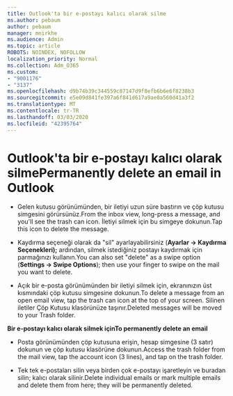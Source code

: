 ```yaml
---
title: Outlook'ta bir e-postayı kalıcı olarak silme
ms.author: pebaum
author: pebaum
manager: mnirkhe
ms.audience: Admin
ms.topic: article
ROBOTS: NOINDEX, NOFOLLOW
localization_priority: Normal
ms.collection: Adm_O365
ms.custom:
- "9001176"
- "3137"
ms.openlocfilehash: d9b74b39c344559c87147d9f8efb6b6e6f8238b3
ms.sourcegitcommit: e5e09d841fe397a6f841d617a9ae0a560d41a3f2
ms.translationtype: MT
ms.contentlocale: tr-TR
ms.lasthandoff: 03/03/2020
ms.locfileid: "42395764"
---
```

# <a name="permanently-delete-an-email-in-outlook"></a><span data-ttu-id="04367-102">Outlook'ta bir e-postayı kalıcı olarak silme</span><span class="sxs-lookup"><span data-stu-id="04367-102">Permanently delete an email in Outlook</span></span>

- <span data-ttu-id="04367-103">Gelen kutusu görünümünden, bir iletiyi uzun süre bastırın ve çöp kutusu simgesini görürsünüz.</span><span class="sxs-lookup"><span data-stu-id="04367-103">From the inbox view, long-press a message, and you'll see the trash can icon.</span></span> <span data-ttu-id="04367-104">İletiyi silmek için bu simgeye dokunun.</span><span class="sxs-lookup"><span data-stu-id="04367-104">Tap this icon to delete the message.</span></span>

- <span data-ttu-id="04367-105">Kaydırma seçeneği olarak da "sil" ayarlayabilirsiniz (**Ayarlar -> Kaydırma Seçenekleri);** ardından, silmek istediğiniz postayı kaydırmak için parmağınızı kullanın.</span><span class="sxs-lookup"><span data-stu-id="04367-105">You can also set "delete" as a swipe option (**Settings -> Swipe Options**); then use your finger to swipe on the mail you want to delete.</span></span> 

- <span data-ttu-id="04367-106">Açık bir e-posta görünümünden bir iletiyi silmek için, ekranınızın üst kısmındaki çöp kutusu simgesine dokunun.</span><span class="sxs-lookup"><span data-stu-id="04367-106">To delete a message from an open email view, tap the trash can icon at the top of your screen.</span></span> <span data-ttu-id="04367-107">Silinen iletiler Çöp Kutusu klasörünüze taşınır.</span><span class="sxs-lookup"><span data-stu-id="04367-107">Deleted messages will be moved to your Trash folder.</span></span> 

<span data-ttu-id="04367-108">**Bir e-postayı kalıcı olarak silmek için**</span><span class="sxs-lookup"><span data-stu-id="04367-108">**To permanently delete an email**</span></span>

- <span data-ttu-id="04367-109">Posta görünümünden çöp kutusuna erişin, hesap simgesine (3 satır) dokunun ve çöp kutusu klasörüne dokunun.</span><span class="sxs-lookup"><span data-stu-id="04367-109">Access the trash folder from the mail view, tap the account icon (3 lines), and tap on the trash folder.</span></span>

- <span data-ttu-id="04367-110">Tek tek e-postaları silin veya birden çok e-postayı işaretleyin ve buradan silin; kalıcı olarak silinir.</span><span class="sxs-lookup"><span data-stu-id="04367-110">Delete individual emails or mark multiple emails and delete them from here; they will be permanently deleted.</span></span>